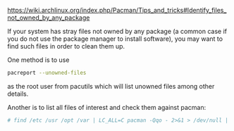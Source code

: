https://wiki.archlinux.org/index.php/Pacman/Tips_and_tricks#Identify_files_not_owned_by_any_package

If your system has stray files not owned by any package (a common case if you do not use the package manager to install software), you may want to find such files in order to clean them up.

One method is to use
```sh
pacreport --unowned-files
```
as the root user from pacutils which will list unowned files among other details.

Another is to list all files of interest and check them against pacman:

```sh
# find /etc /usr /opt /var | LC_ALL=C pacman -Qqo - 2>&1 > /dev/null | cut -d ' ' -f 5-
```
